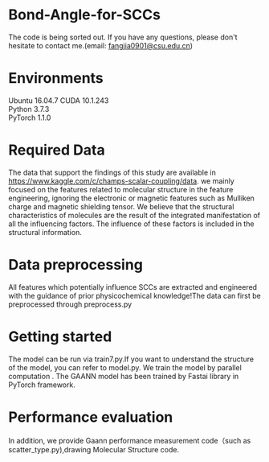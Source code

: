 # Bond-Angle-for-SCCs
The code is being sorted out. If you have any questions, please don't hesitate to contact me.(email: fangjia0901@csu.edu.cn)

Environments
===
Ubuntu 16.04.7 
CUDA 10.1.243  
Python 3.7.3  
PyTorch 1.1.0 

Required Data
===
The data that support the findings of this study are available in https://www.kaggle.com/c/champs-scalar-coupling/data. we mainly focused on the features related to molecular structure in the feature engineering, ignoring the electronic or magnetic features such as Mulliken charge and magnetic shielding tensor. We believe that the structural characteristics of molecules are the result of the integrated manifestation of all the influencing factors. The influence of these factors is included in the structural information.

Data preprocessing
===
All features which potentially influence SCCs are extracted and engineered with the guidance of prior physicochemical knowledge!The data can first be preprocessed through preprocess.py

Getting started
====
The model can be run via train7.py.If you want to understand the structure of the model, you can refer to model.py. We train the model by parallel computation
. The GAANN model has been trained by Fastai library in PyTorch framework.

Performance evaluation
===
In addition, we provide Gaann performance measurement code（such as scatter_type.py),drawing Molecular Structure code.
